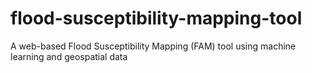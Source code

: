 # flood-susceptibility-mapping-tool
A web-based Flood Susceptibility Mapping (FAM) tool using machine learning and geospatial data
